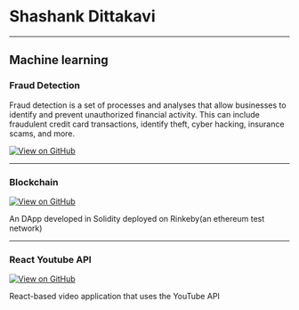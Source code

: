 # Shashank Dittakavi
---
## Machine learning

### Fraud Detection

Fraud detection is a set of processes and analyses that allow businesses to identify and prevent unauthorized financial activity. This can include fraudulent credit card transactions, identify theft, cyber hacking, insurance scams, and more.

[![View on GitHub](https://img.shields.io/badge/GitHub-View_on_GitHub-blue?logo=GitHub)](https://github.com/shashankd14/fraud_detection)



---
### Blockchain

[![View on GitHub](https://img.shields.io/badge/GitHub-View_on_GitHub-blue?logo=GitHub)](https://github.com/shashankd14/blockchain-poc)

An DApp developed in Solidity deployed on Rinkeby(an ethereum test network)



---
### React Youtube API

[![View on GitHub](https://img.shields.io/badge/GitHub-View_on_GitHub-blue?logo=GitHub)](https://github.com/shashankd14/React-youtube-api)

 React-based video application that uses the YouTube API

